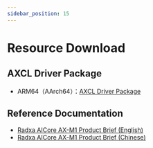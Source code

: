 ```yaml
---
sidebar_position: 15
---
```


# Resource Download

## AXCL Driver Package

- ARM64（AArch64）：[AXCL Driver Package](https://dl.radxa.com/aicore/ax_m1/axcl_host_aarch64_V3.6.5_20250908154509_NO4973.deb)

## Reference Documentation

- [Radxa AICore AX-M1 Product Brief (English)](https://dl.radxa.com/aicore/ax_m1/radxa_aicore_ax_m1_product_brief_en.pdf)
- [Radxa AICore AX-M1 Product Brief (Chinese)](https://dl.radxa.com/aicore/ax_m1/radxa_aicore_ax_m1_product_brief_zh.pdf)
